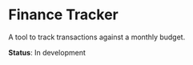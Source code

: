 # Finance Tracker

A tool to track transactions against a monthly budget. 

**Status**: In development

